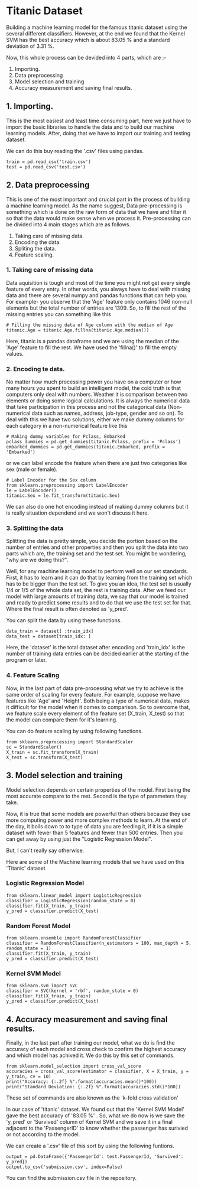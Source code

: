 # Titanic Dataset
Building a machine learning model for the famous titanic dataset using the several different classifiers. However, at the end we found that the Kernel SVM has the best accuracy which is about 83.05 % and a standard deviation of 3.31 %.

Now, this whole process can be devided into 4 parts, which are :-

1. Importing.
2. Data preprocessing
3. Model selection and training 
4. Accuracy measurement and saving final results.

## 1. Importing.

This is the most easiest and least time consuming part, here we just have to import the basic libraries to handle the data and to build our machine learning models. After, doing that we have to import our training and testing dataset. 

We can do this buy reading the '.csv' files using pandas.

    train = pd.read_csv('train.csv')
    test = pd.read_csv('test.csv')

## 2. Data preprocessing

This is one of the most important and crucial part in the process of building a machine learning model. As the name suggest, Data pre-processing is something which is done on the raw form of data that we have and filter it so that the data would make sense when we process it. Pre-processing can be divided into 4 main stages which are as follows.

1. Taking care of missing data.
2. Encoding the data.
3. Spliting the data.
4. Feature scaling.

### 1. Taking care of missing data

Data aquisition is tough and most of the time you might not get every single feature of every entry. In other words, you always have to deal with missing data and there are several numpy and pandas functions that can help you. For example- you observe that the 'Age' feature only contains 1046 non-null elements but the total number of entries are 1309. So, to fill the rest of the missing entries you can something like this

    # Filling the missing data of Age column with the median of Age
    titanic.Age = titanic.Age.fillna(titanic.Age.median())

Here, titanic is a pandas dataframe and we are using the median of the 'Age' feature to fill the rest. We have used the 'fillna()' to fill the empty values.

### 2. Encoding te data.

No matter how much processing power you have on a computer or how many hours you spent to build an intelligent model, the cold truth is that computers only deal with numbers. Weather it is comparison between two elements or doing some logical calculations. It is always the numerical data that take participation in this process and not the categorical data (Non-numerical data such as names, address, job-type, gender and so on). To deal with this we have two solutions, either we make dummy columns for each category in a non-numerical feature like this
    
    # Making dummy variables for Pclass, Embarked
    pclass_dummies = pd.get_dummies(titanic.Pclass, prefix = 'Pclass')
    embarked_dummies = pd.get_dummies(titanic.Embarked, prefix = 'Embarked')

or we can label encode the feature when there are just two categories like sex (male or female).

    # Label Encoder for the Sex column 
    from sklearn.preprocessing import LabelEncoder
    le = LabelEncoder()
    titanic.Sex = le.fit_transform(titanic.Sex)

We can also do one hot encoding instead of making dummy columns but it is really situation dependend and we won't discuss it here.

### 3. Splitting the data 

Splitting the data is pretty simple, you decide the portion based on the number of entries and other properties and then you split the data into two parts which are, the training set and the test set. You might be wondering, "why are we doing this?". 

Well, for any machine learning model to perform well on our set standards. First, it has to learn and it can do that by learning from the training set which has to be bigger than the test set. To give you an idea, the test set is usually 1/4 or 1/5 of the whole data set, the rest is training data. After we feed our model with large amounts of training data, we say that our model is trained and ready to predict some results and to do that we use the test set for that. Where the final result is often denoted as 'y_pred'. 

You can split the data by using these functions.

    data_train = dataset[ :train_idx]
    data_test = dataset[train_idx: ]    

Here, the 'dataset' is the total dataset after encoding and 'train_idx' is the number of training data entries can be decided earlier at the starting of the program or later. 

### 4. Feature Scaling 

Now, in the last part of data pre-processing what we try to achieve is the same order of scaling for every feature. For example, suppose we have features like 'Age' and 'Height'. Both being a type of numerical data, makes it difficult for the model when it comes to comparison. So to overcome that, we feature scale every element of the feature set (X_train, X_test) so that the model can compare them for it's learning.  

You can do feature scaling by using following functions.

    from sklearn.preprocessing import StandardScaler
    sc = StandardScaler()
    X_train = sc.fit_transform(X_train)
    X_test = sc.transform(X_test)
    

## 3. Model selection and training 

Model selection depends on certain properties of the model. First being the most accurate compare to the rest. Second is the type of parameters they take.

Now, it is true that some models are powerful than others because they use more computing power and more complex methods to learn. At the end of the day, it boils down to to type of data you are feeding it, if it is a simple dataset with fewer than 5 features and fewer than 500 entries. Then you can get away by using just the "Logistic Regression Model".

But, I can't really say otherwise.

Here are some of the Machine learning models that we have used on this 'Titanic' dataset

### Logistic Regression Model

    from sklearn.linear_model import LogisticRegression
    classifier = LogisticRegression(random_state = 0)
    classifier.fit(X_train, y_train)
    y_pred = classifier.predict(X_test)

### Random Forest Model

    from sklearn.ensemble import RandomForestClassifier
    classifier = RandomForestClassifier(n_estimators = 100, max_depth = 5, random_state = 1)
    classifier.fit(X_train, y_train)
    y_pred = classifier.predict(X_test)
    
### Kernel SVM Model

    from sklearn.svm import SVC
    classifier = SVC(kernel = 'rbf', random_state = 0)
    classifier.fit(X_train, y_train)
    y_pred = classifier.predict(X_test)
    
## 4. Accuracy measurement and saving final results.

Finally, in the last part after training our model, what we do is find the accuracy of each model and cross check to confirm the highest accuracy and which model has achived it. We do this by this set of commands.

    from sklearn.model_selection import cross_val_score
    accuracies = cross_val_score(estimator = classifier, X = X_train, y = y_train, cv = 10)
    print("Accuracy: {:.2f} %".format(accuracies.mean()*100))
    print("Standard Deviation: {:.2f} %".format(accuracies.std()*100))
    
These set of commands are also known as the 'k-fold cross validation' 

In our case of 'titanic' dataset. We found out that the 'Kernel SVM Model' gave the best accuracy of '83.05 %' . So, what we do now is we save the 'y_pred' or 'Survived' column of Kernel SVM and we save it in a final adjacent to the 'PassengerID' to know whether the passenger has surivied or not according to the model.

We can create a '.csv' file of this sort by using the following funtions.

    output = pd.DataFrame({'PassengerId': test.PassengerId, 'Survived': y_pred})
    output.to_csv('submission.csv', index=False)
    
You can find the submission.csv file in the repository. 
